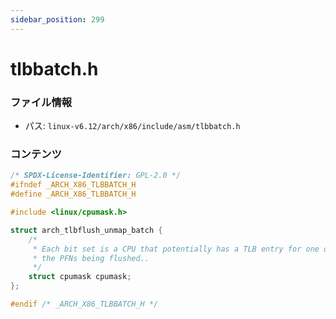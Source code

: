 ```yaml
---
sidebar_position: 299
---
```

# tlbbatch.h

### ファイル情報

- パス: `linux-v6.12/arch/x86/include/asm/tlbbatch.h`

### コンテンツ

```h
/* SPDX-License-Identifier: GPL-2.0 */
#ifndef _ARCH_X86_TLBBATCH_H
#define _ARCH_X86_TLBBATCH_H

#include <linux/cpumask.h>

struct arch_tlbflush_unmap_batch {
	/*
	 * Each bit set is a CPU that potentially has a TLB entry for one of
	 * the PFNs being flushed..
	 */
	struct cpumask cpumask;
};

#endif /* _ARCH_X86_TLBBATCH_H */

```

